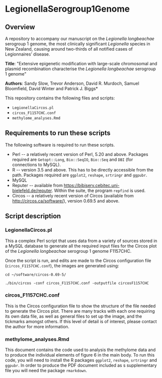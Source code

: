 # LegionellaSerogroup1Genome

## Overview

A repository to accompany our manuscript on the *Legionella longbeachae* serogroup 1 genome, the most clinically significant *Legionella* species in New Zealand, causing around two-thirds of all notified cases of Legionnaires’ disease.

**Title**: "Extensive epigenetic modification with large-scale chromosomal and plasmid recombination characterise the *Legionella longbeachae* serogroup 1 genome"

**Authors**: Sandy Slow, Trevor Anderson, David R. Murdoch, Samuel Bloomfield, David Winter and Patrick J. Biggs*

This repository contains the following files and scripts:
* `LegionellaCircos.pl`
* `circos_F1157CHC.conf`
* `methylome_analyses.Rmd`


## Requirements to run these scripts 

The following software is required to run these scripts.

* Perl -- a relatively recent version of Perl, 5.20 and above.  Packages required are `Getopt::Long`, `Bio::SeqIO`, `Bio::Seq` and `DBI` (for connections to MySQL).
* R -- version 3.5 and above.  This has to be directly accessible from the path. Packages required are `ggplot2`, `reshape`, `srtringr` and `ggpubr`. 
* MySQL
* Reputer -- available from https://bibiserv.cebitec.uni-bielefeld.de/reputer.  Within the suite, the program `repfind` is used.
* Circos -- a relatively recent version of Circos (available from http://circos.ca/software/), version 0.69.5 and above.


## Script description

### LegionellaCircos.pl

This a complex Perl script that uses data from a variety of sources stored in a MySQL database to generate all the required input files for the Circos plot of the *Legionella longbeachae* serogroup 1 genome F1157CHC.  

Once the script is run, and edits are made to the Circos configuration file (`circos_F1157CHC.conf`), the images are generated using:

`cd ~/software/circos-0.69-5/`

`./bin/circos -conf circos_F1157CHC.conf -outputfile circosF1157CHC`


### circos_F1157CHC.conf

This is the Circos configuration file to show the structure of the file needed to generate the Circos plot.  There are many tracks with each one requiring its own data file, as well as general files to set up the image, and the tickmarks amongst others.  If this level of detail is of interest, please contact the author for more information. 


### methylome_analyses.Rmd

This document contains the code used to analysis the methylome data and to produce the individual elements of figure 6 in the main body. To run this code, you will need to install the R packages `ggplot2`, `reshape`, `srtringr` and `ggpubr`.  In order to produce the PDF document included as s supplementary file you will need the package `rmarkdown`.
